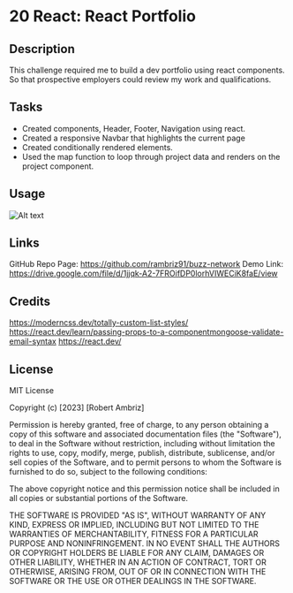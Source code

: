 # 20 React: React Portfolio

## Description

This challenge required me to build a dev portfolio using react components. So that prospective employers could review my work and qualifications.

## Tasks

- Created components, Header, Footer, Navigation using react.
- Created a responsive Navbar that highlights the current page
- Created conditionally rendered elements.
- Used the map function to loop through project data and renders on the project component.

## Usage

![Alt text](src/assets/images/ezgif-4-b6392238e5.gif)

## Links

GitHub Repo Page: https://github.com/rambriz91/buzz-network
Demo Link: https://drive.google.com/file/d/1jjqk-A2-7FROifDP0lorhVIWECiK8faE/view

## Credits

https://moderncss.dev/totally-custom-list-styles/
https://react.dev/learn/passing-props-to-a-componentmongoose-validate-email-syntax
https://react.dev/


## License

MIT License

Copyright (c) [2023] [Robert Ambriz]

Permission is hereby granted, free of charge, to any person obtaining a copy
of this software and associated documentation files (the "Software"), to deal
in the Software without restriction, including without limitation the rights
to use, copy, modify, merge, publish, distribute, sublicense, and/or sell
copies of the Software, and to permit persons to whom the Software is
furnished to do so, subject to the following conditions:

The above copyright notice and this permission notice shall be included in all
copies or substantial portions of the Software.

THE SOFTWARE IS PROVIDED "AS IS", WITHOUT WARRANTY OF ANY KIND, EXPRESS OR
IMPLIED, INCLUDING BUT NOT LIMITED TO THE WARRANTIES OF MERCHANTABILITY,
FITNESS FOR A PARTICULAR PURPOSE AND NONINFRINGEMENT. IN NO EVENT SHALL THE
AUTHORS OR COPYRIGHT HOLDERS BE LIABLE FOR ANY CLAIM, DAMAGES OR OTHER
LIABILITY, WHETHER IN AN ACTION OF CONTRACT, TORT OR OTHERWISE, ARISING FROM,
OUT OF OR IN CONNECTION WITH THE SOFTWARE OR THE USE OR OTHER DEALINGS IN THE
SOFTWARE.
